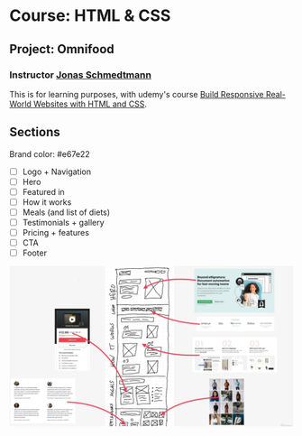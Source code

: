 # Course: HTML & CSS

## Project: Omnifood

### Instructor [Jonas Schmedtmann](https://jonas.io/)

This is for learning purposes, with udemy's course [Build Responsive Real-World Websites with HTML and CSS](https://www.udemy.com/course/design-and-develop-a-killer-website-with-html5-and-css3/).

## Sections

Brand color: #e67e22

- [ ] Logo + Navigation
- [ ] Hero
- [ ] Featured in
- [ ] How it works
- [ ] Meals (and list of diets)
- [ ] Testimonials + gallery
- [ ] Pricing + features
- [ ] CTA
- [ ] Footer

![section-plan](./omnifood-assets/plan.png)
